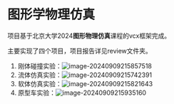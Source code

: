 # 图形学物理仿真

项目基于北京大学2024**图形物理仿真**课程的vcx框架完成。

主要实现了四个项目，项目报告详见review文件夹。

1. 刚体碰撞实验：![image-20240909215857518](C:\Users\hyuk\AppData\Roaming\Typora\typora-user-images\image-20240909215857518.png)
2. 流体仿真实验：![image-20240909215742391](C:\Users\hyuk\AppData\Roaming\Typora\typora-user-images\image-20240909215742391.png)
3. 软体仿真实验：![image-20240909215821643](C:\Users\hyuk\AppData\Roaming\Typora\typora-user-images\image-20240909215821643.png)
4. 原型车实验：![image-20240909215935160](C:\Users\hyuk\AppData\Roaming\Typora\typora-user-images\image-20240909215935160.png)
